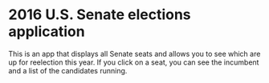 # 2016 U.S. Senate elections application

This is an app that displays all Senate seats and allows you to see which are up for reelection this year. If you click on a seat, you can see the incumbent and a list of the candidates running.
